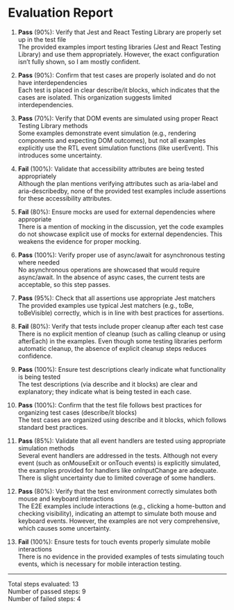 # Evaluation Report

1. **Pass** (90%): Verify that Jest and React Testing Library are properly set up in the test file  
   The provided examples import testing libraries (Jest and React Testing Library) and use them appropriately. However, the exact configuration isn’t fully shown, so I am mostly confident.

2. **Pass** (90%): Confirm that test cases are properly isolated and do not have interdependencies  
   Each test is placed in clear describe/it blocks, which indicates that the cases are isolated. This organization suggests limited interdependencies.

3. **Pass** (70%): Verify that DOM events are simulated using proper React Testing Library methods  
   Some examples demonstrate event simulation (e.g., rendering components and expecting DOM outcomes), but not all examples explicitly use the RTL event simulation functions (like userEvent). This introduces some uncertainty.

4. **Fail** (100%): Validate that accessibility attributes are being tested appropriately  
   Although the plan mentions verifying attributes such as aria-label and aria-describedby, none of the provided test examples include assertions for these accessibility attributes.

5. **Fail** (80%): Ensure mocks are used for external dependencies where appropriate  
   There is a mention of mocking in the discussion, yet the code examples do not showcase explicit use of mocks for external dependencies. This weakens the evidence for proper mocking.

6. **Pass** (100%): Verify proper use of async/await for asynchronous testing where needed  
   No asynchronous operations are showcased that would require async/await. In the absence of async cases, the current tests are acceptable, so this step passes.

7. **Pass** (95%): Check that all assertions use appropriate Jest matchers  
   The provided examples use typical Jest matchers (e.g., toBe, toBeVisible) correctly, which is in line with best practices for assertions.

8. **Fail** (80%): Verify that tests include proper cleanup after each test case  
   There is no explicit mention of cleanup (such as calling cleanup or using afterEach) in the examples. Even though some testing libraries perform automatic cleanup, the absence of explicit cleanup steps reduces confidence.

9. **Pass** (100%): Ensure test descriptions clearly indicate what functionality is being tested  
   The test descriptions (via describe and it blocks) are clear and explanatory; they indicate what is being tested in each case.

10. **Pass** (100%): Confirm that the test file follows best practices for organizing test cases (describe/it blocks)  
    The test cases are organized using describe and it blocks, which follows standard best practices.

11. **Pass** (85%): Validate that all event handlers are tested using appropriate simulation methods  
    Several event handlers are addressed in the tests. Although not every event (such as onMouseExit or onTouch events) is explicitly simulated, the examples provided for handlers like onInputChange are adequate. There is slight uncertainty due to limited coverage of some handlers.

12. **Pass** (80%): Verify that the test environment correctly simulates both mouse and keyboard interactions  
    The E2E examples include interactions (e.g., clicking a home-button and checking visibility), indicating an attempt to simulate both mouse and keyboard events. However, the examples are not very comprehensive, which causes some uncertainty.

13. **Fail** (100%): Ensure tests for touch events properly simulate mobile interactions  
    There is no evidence in the provided examples of tests simulating touch events, which is necessary for mobile interaction testing.

---

Total steps evaluated: 13  
Number of passed steps: 9  
Number of failed steps: 4